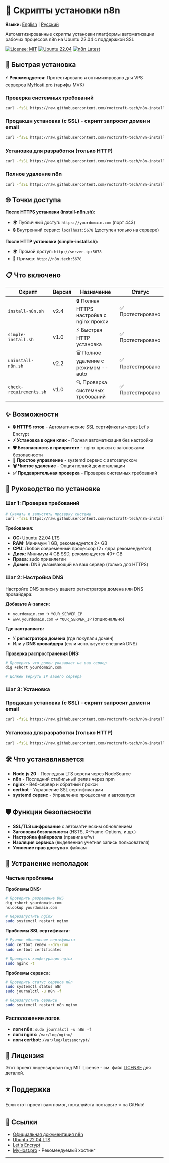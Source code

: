 # 🚀 Скрипты установки n8n

**Языки:** [English](README.md) | [Русский](README.ru.md)

Автоматизированные скрипты установки платформы автоматизации рабочих процессов n8n на Ubuntu 22.04 с поддержкой SSL

[![License: MIT](https://img.shields.io/badge/License-MIT-yellow.svg)](https://opensource.org/licenses/MIT)
[![Ubuntu 22.04](https://img.shields.io/badge/Ubuntu-22.04%20LTS-orange.svg)](https://ubuntu.com/)
[![n8n Latest](https://img.shields.io/badge/n8n-Latest-blue.svg)](https://n8n.io/)

## 🚀 Быстрая установка

⚡ **Рекомендуется:** Протестировано и оптимизировано для VPS серверов [MyHosti.pro](https://myhosti.pro/services/vds) (тарифы MVK)

### Проверка системных требований
```bash
curl -fsSL https://raw.githubusercontent.com/rootcraft-tech/n8n-installer/main/check-requirements.sh | bash
```

### Продакшн установка (с SSL) - скрипт запросит домен и email
```bash
curl -fsSL https://raw.githubusercontent.com/rootcraft-tech/n8n-installer/main/install-n8n.sh | sudo bash
```

### Установка для разработки (только HTTP)
```bash
curl -fsSL https://raw.githubusercontent.com/rootcraft-tech/n8n-installer/main/simple-install.sh | sudo bash
```

### Полное удаление n8n

```bash
curl -fsSL https://raw.githubusercontent.com/rootcraft-tech/n8n-installer/main/uninstall-n8n.sh | sudo bash
```
## 🌐 Точки доступа

**После HTTPS установки (install-n8n.sh):**
- 🌍 Публичный доступ: `https://yourdomain.com` (порт 443)
- 🔒 Внутренний сервис: `localhost:5678` (доступен только на сервере)

**После HTTP установки (simple-install.sh):**  
- 🌍 Прямой доступ: `http://server-ip:5678`
- 📝 Пример: `http://n8n.tech:5678`

## 📋 Что включено

| Скрипт | Версия | Назначение | Статус |
|--------|---------|------------|---------|
| `install-n8n.sh` | v2.4 | 🔒 Полная HTTPS настройка с nginx прокси | ✅ Протестировано |
| `simple-install.sh` | v1.0 | ⚡ Быстрая HTTP установка | ✅ Протестировано |
| `uninstall-n8n.sh` | v2.2 | 🗑️ Полное удаление с режимом --auto | ✅ Протестировано |
| `check-requirements.sh` | v1.0 | 🔍 Проверка системных требований | ✅ Протестировано |

## ✨ Возможности

- **🔒 HTTPS готов** - Автоматические SSL сертификаты через Let's Encrypt
- **⚡ Установка в один клик** - Полная автоматизация без настройки
- **🛡️ Безопасность в приоритете** - nginx прокси с заголовками безопасности
- **🔧 Простое управление** - systemd сервис с автозапуском
- **🗑️ Чистое удаление** - Опция полной деинсталляции
- **✅ Предварительная проверка** - Проверка системных требований

## 📖 Руководство по установке

### Шаг 1: Проверка требований
```bash
# Скачать и запустить проверку системы
curl -fsSL https://raw.githubusercontent.com/rootcraft-tech/n8n-installer/main/check-requirements.sh | bash
```

**Требования:**
- **ОС:** Ubuntu 22.04 LTS
- **RAM:** Минимум 1 GB, рекомендуется 2+ GB
- **CPU:** Любой современный процессор (2+ ядра рекомендуется)
- **Диск:** Минимум 4 GB SSD, рекомендуется 40+ GB
- **Права:** sudo привилегии
- **Домен:** DNS указывающий на ваш сервер (только для HTTPS)

### Шаг 2: Настройка DNS
Настройте DNS записи у вашего регистратора домена или DNS провайдера:

**Добавьте A-записи:**
- `yourdomain.com` → `YOUR_SERVER_IP`
- `www.yourdomain.com` → `YOUR_SERVER_IP` (опционально)

**Где настраивать:**
- У **регистратора домена** (где покупали домен)
- Или у **DNS провайдера** (если используете внешний DNS)

**Проверка распространения DNS:**
```bash
# Проверить что домен указывает на ваш сервер
dig +short yourdomain.com

# Должен вернуть IP вашего сервера
```
### Шаг 3: Установка

### Продакшн установка (с SSL) - скрипт запросит домен и email
```bash
curl -fsSL https://raw.githubusercontent.com/rootcraft-tech/n8n-installer/main/install-n8n.sh | sudo bash
```

### Установка для разработки (только HTTP)
```bash
curl -fsSL https://raw.githubusercontent.com/rootcraft-tech/n8n-installer/main/simple-install.sh | sudo bash
```

## 🛠️ Что устанавливается

- **Node.js 20** - Последняя LTS версия через NodeSource
- **n8n** - Последний стабильный релиз через npm
- **nginx** - Веб-сервер и обратный прокси
- **certbot** - Управление SSL сертификатами
- **systemd сервис** - Управление процессами и автозапуск

## 🛡️ Функции безопасности

- **SSL/TLS шифрование** с автоматическим обновлением
- **Заголовки безопасности** (HSTS, X-Frame-Options, и др.)
- **Настройка файервола** (правила ufw)
- **Изоляция сервиса** (выделенная учетная запись пользователя)
- **Усиление прав доступа** к файлам

## 🚨 Устранение неполадок

### Частые проблемы

**Проблемы DNS:**
```bash
# Проверить разрешение DNS
dig +short yourdomain.com
nslookup yourdomain.com

# Перезапустить nginx
sudo systemctl restart nginx
```

**Проблемы SSL сертификата:**
```bash
# Ручное обновление сертификата
sudo certbot renew --dry-run
sudo certbot certificates

# Проверить конфигурацию nginx
sudo nginx -t
```

**Проблемы сервиса:**
```bash
# Проверить статус сервиса n8n
sudo systemctl status n8n
sudo journalctl -u n8n -f

# Перезапустить сервисы
sudo systemctl restart n8n nginx
```

### Расположение логов
- **логи n8n:** `sudo journalctl -u n8n -f`
- **логи nginx:** `/var/log/nginx/`
- **логи certbot:** `/var/log/letsencrypt/`

## 📄 Лицензия

Этот проект лицензирован под MIT License - см. файл [LICENSE](LICENSE) для деталей.

## ⭐ Поддержка

Если этот проект вам помог, пожалуйста поставьте ⭐ на GitHub!

## 🔗 Ссылки

- [Официальная документация n8n](https://docs.n8n.io/)
- [Ubuntu 22.04 LTS](https://ubuntu.com/download/server)
- [Let's Encrypt](https://letsencrypt.org/)
- [MyHost.pro](https://myhosti.pro/services/auction) - Рекомендуемый хостинг

---
